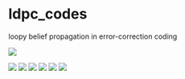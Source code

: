 # ldpc_codes
loopy belief propagation in error-correction coding

![](CodeCogsEqn.gif)
 	
![](data/spoon.png)
![](data/0.png)
![](data/2.png)
![](data/3.png)
![](data/4.png)
![](data/5.png)
